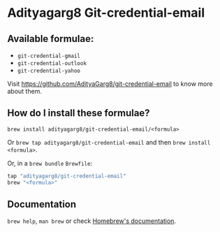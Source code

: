 # Adityagarg8 Git-credential-email

## Available formulae:

- `git-credential-gmail`
- `git-credential-outlook`
- `git-credential-yahoo`

Visit https://github.com/AdityaGarg8/git-credential-email to know more about them.

## How do I install these formulae?

`brew install adityagarg8/git-credential-email/<formula>`

Or `brew tap adityagarg8/git-credential-email` and then `brew install <formula>`.

Or, in a `brew bundle` `Brewfile`:

```ruby
tap "adityagarg8/git-credential-email"
brew "<formula>"
```

## Documentation

`brew help`, `man brew` or check [Homebrew's documentation](https://docs.brew.sh).
